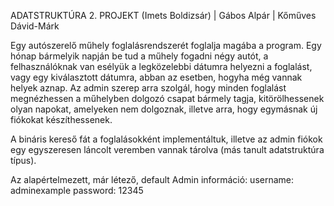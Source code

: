 ADATSTRUKTÚRA 2. PROJEKT
(Imets Boldizsár) | Gábos Alpár | Kőműves Dávid-Márk

Egy autószerelő műhely foglalásrendszerét foglalja magába a program. Egy hónap bármelyik napján be tud a műhely fogadni négy autót, a felhasználóknak van esélyük a legközelebbi dátumra helyezni a foglalást, vagy egy kiválasztott dátumra, abban az esetben, hogyha még vannak helyek aznap. Az admin szerep arra szolgál, hogy minden foglalást megnézhessen a műhelyben dolgozó csapat bármely tagja, kitörölhessenek olyan napokat, amelyeken nem dolgoznak, illetve arra, hogy egymásnak új fiókokat készíthessenek.

A bináris kereső fát a foglalásokként implementáltuk, illetve az admin fiókok egy egyszeresen láncolt veremben vannak tárolva (más tanult adatstruktúra típus).

Az alapértelmezett, már létező, default Admin információ:   username: adminexample
                                                            password: 12345
